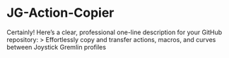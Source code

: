 # JG-Action-Copier
Certainly! Here’s a clear, professional one-line description for your GitHub repository:  > Effortlessly copy and transfer actions, macros, and curves between Joystick Gremlin profiles
